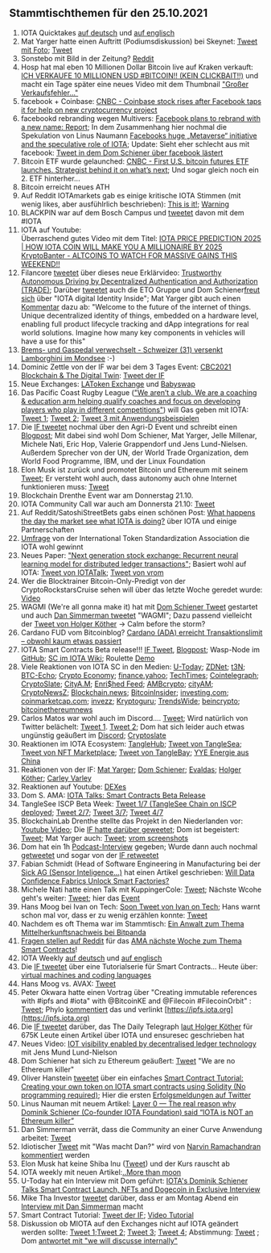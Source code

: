## Stammtischthemen für den 25.10.2021

1. IOTA Quicktakes [auf deutsch](https://www.youtube.com/watch?v=ijphaGR5ENo) und [auf englisch](https://www.youtube.com/watch?v=V55yvOPDhVg)
2. Mat Yarger hatte einen Auftritt (Podiumsdiskussion) bei Skeynet: [Tweet mit Foto](https://twitter.com/SkeyNetwork/status/1450161346583089156?s=20); [Tweet](https://twitter.com/Mat_Yarger/status/1450042985392054281?s=20)
3. Sonstebo mit Bild in der Zeitung? [Reddit](https://www.reddit.com/r/Iota/comments/qb8mi7/first_page_stuff_in_norway/?utm_source=ifttt)
4. Hosp hat mal eben 10 Millionen Dollar Bitcoin live auf Kraken verkauft: [ICH VERKAUFE 10 MILLIONEN USD #BITCOIN!! (KEIN CLICKBAIT!!)](https://www.youtube.com/watch?v=aVN_oIhYDVM) und macht ein Tage später eine neues Video mit dem Thumbnail ["Großer Verkaufsfehler..."](https://youtu.be/kmZVSycRxhM)
5. facebook + Coinbase: [CNBC - Coinbase stock rises after Facebook taps it for help on new cryptocurrency project](https://www.cnbc.com/2021/10/19/facebook-taps-coinbase-for-digital-wallet-novi.html)
6. facebookd rebranding wegen Multivers: [Facebook plans to rebrand with a new name: Report](https://www.businesstoday.in/technology/news/story/facebook-plans-to-rebrand-with-a-new-name-report-309862-2021-10-20?utm_source=rssfeed); In dem Zusammenhang hier nochmal die Spekulation von Linus Naumann [Facebooks huge „Metaverse“ initiative and the speculative role of IOTA](https://medium.com/@linus.naumann/facebooks-huge-metaverse-initiative-and-the-speculative-role-of-iota-ffd7fac060c8); Update: Sieht eher schlecht aus mit facebook: [Tweet in dem Dom Schiener über facebook lästert](https://twitter.com/DomSchiener/status/1450789491636150273?t=cJGpVpdwlPgNaqUkzXrAxA&s=19)
7. Bitcoin ETF wurde gelaunched: [CNBC - First U.S. bitcoin futures ETF launches. Strategist behind it on what’s next](https://www.cnbc.com/2021/10/19/first-us-bitcoin-futures-etf-launches-strategist-behind-it-on-whats-next.html); Und sogar gleich noch ein 2. ETF hinterher...
8. Bitcoin erreicht neues ATH 
9. Auf Reddit IOTAmarkets gab es einige kritische IOTA Stimmen (mit wenig likes, aber ausfühlrlich beschrieben): [This is it!](https://www.reddit.com/r/IOTAmarkets/comments/qa90d8/this_is_it/?utm_medium=android_app&utm_source=share); [Warning](https://www.reddit.com/r/IOTAmarkets/comments/qa30ys/warning/?utm_source=share&utm_medium=web2x&context=3)
10. BLACKPIN war auf dem Bosch Campus und [tweetet](https://twitter.com/BLACKPIN_GmbH/status/1450087290777350151?s=20) davon mit dem #IOTA
11. IOTA auf Youtube: <br> Überraschend gutes Video mit dem Titel: [IOTA PRICE PREDICTION 2025 | HOW IOTA COIN WILL MAKE YOU A MILLIONAIRE BY 2025](https://www.youtube.com/watch?v=VsPy3y-MUu8) <br> [KryptoBanter - ALTCOINS TO WATCH FOR MASSIVE GAINS THIS WEEKEND!!](https://youtu.be/uaRuhsAOZUk?t=1712)
12. Filancore [tweetet](https://twitter.com/FilancoreGmbH/status/1450812782392262658?s=20) über dieses neue Erklärvideo: [Trustworthy Autonomous Driving by Decentralized Authentication and Authorization (TRADE)](https://www.youtube.com/watch?v=BVd6s7dM5i8); Darüber [tweetet](https://twitter.com/EtoGruppe/status/1450827252099387397?s=20) auch die ETO Gruppe und Dom Schiener[freut sich](https://twitter.com/DomSchiener/status/1450883997211447299?s=20) über "IOTA digital Identity Inside"; Mat Yarger gibt auch einen [Kommentar](https://twitter.com/Mat_Yarger/status/1450929371770916872?s=20) dazu ab: "Welcome to the future of the internet of things. Unique decentralized identity of things, embedded on a hardware level, enabling full product lifecycle tracking and dApp integrations for real world solutions. Imagine how many key components in vehicles will have a use for this"
13. [Brems- und Gaspedal verwechselt - Schweizer (31) versenkt Lamborghini im Mondsee](https://www.blick.ch/ausland/brems-und-gaspedal-verwechselt-schweizer-31-versenkt-lamborghini-im-mondsee-id16922010.html) :-)
14. Dominic Zettle von der IF war bei dem 3 Tages Event: [CBC2021
Blockchain & The Digital Twin](https://www.constructionblockchain.org/conference): [Tweet der IF](https://twitter.com/CBC_UCL/status/1450826809029890054?t=cs1C1XgKGQE19Xejb3uvCg&s=19)
15. Neue Exchanges: [LAToken Exchange](https://twitter.com/latokens/status/1450941688113877003?s=20) und [Babyswap](https://twitter.com/babyswap_bsc/status/1450826134866759687?t=4ZjwamYzre4pACI-iTWPvw&s=19)
16. Das Pacific Coast Rugby League (["We aren’t a club.  We are a coaching & education arm helping qualify coaches and focus on developing players who play in different competitions"](https://twitter.com/PacificCoastRL/status/1451052262172676103?s=20)) will Gas geben mit IOTA: [Tweet 1](https://twitter.com/PacificCoastRL/status/1450916548818837506?t=Mm-hpNxSmOBQ1RdHIqZS-A&s=19); [Tweet 2](https://twitter.com/PacificCoastRL/status/1450946471411412995?s=20); [Tweet 3 mit Anwendungsbeispielen](https://twitter.com/PacificCoastRL/status/1451019180908560386?s=20)
17. Die [IF tweetet](https://twitter.com/iota/status/1450795882048331779?s=20) nochmal über den Agri-D Event und schreibt einen [Blogpost](https://blog.iota.org/the-iota-foundation-at-the-agri-d-convention-and-food-hack/); Mit dabei sind wohl Dom Schiener, Mat Yarger, Jelle Millenar, Michele Nati, Eric Hop, Valerie Grappendorf und Jens Lund-Nielsen. Außerdem Sprecher von der UN, der World Trade Organization, dem World Food Programme, IBM, und der Linux Foundation
18. Elon Musk ist zurück und promotet Bitcoin und Ethereum mit seinem [Tweet](https://twitter.com/elonmusk/status/1451015695106560000?s=20); Er versteht wohl auch, dass autonomy auch ohne Internet funktionieren muss: [Tweet](https://twitter.com/elonmusk/status/1449834876404908035?s=20)
19. Blockchain Drenthe Event war am Donnerstag 21.10.
20. IOTA Community Call war auch am Donnersta 21.10: [Tweet](https://twitter.com/gregmart/status/1450814709855232000?s=20)
21. Auf Reddit/SatoshiStreetBets gabs einen schönen Post: [What happens the day the market see what IOTA is doing?](https://www.reddit.com/r/SatoshiStreetBets/comments/qcbxxt/what_happens_the_day_the_market_see_what_iota_is/?utm_medium=android_app&utm_source=share) über IOTA und einige Partnerschaften
22. [Umfrage](https://twitter.com/itsa_global/status/1450747463388762116?s=20) von der International Token Standardization Association die IOTA wohl gewinnt
23. Neues Paper: ["Next generation stock exchange: Recurrent neural learning model for distributed ledger transactions"](https://www.sciencedirect.com/science/article/abs/pii/S1389128621001183); Basiert wohl auf IOTA: [Tweet von IOTATalk](https://twitter.com/Iota_Talk_/status/1450714467801649152?s=20); [Tweet von vrom](https://twitter.com/Vrom14286662/status/1450726670558801923?s=20)
24. Wer die Blocktrainer Bitcoin-Only-Predigt von der CryptoRockstarsCruise sehen will über das letzte Woche geredet wurde: [Video](https://twitter.com/RomanReher/status/1450795842407895048)
25. WAGMI (We're all gonna make it) hat mit [Dom Schiener Tweet](https://twitter.com/DomSchiener/status/1449318309611061251?s=20) gestartet und auch [Dan Simmerman tweetet](https://twitter.com/DomSchiener/status/1449318309611061251?s=20) "WAGMI"; Dazu passend vielleicht der [Tweet von Holger Köther](https://twitter.com/HolgerKoether/status/1450917865138360328?s=20) -> Calm before the storm?
26. Cardano FUD vom Bitcoinblog? [Cardano (ADA) erreicht Transaktionslimit – obwohl kaum etwas passiert](https://bitcoinblog.de/2021/10/20/cardano-ada-erreicht-transaktionslimit-obwohl-kaum-etwas-passiert/)
27. IOTA Smart Contracts Beta release!!! [IF Tweet](https://twitter.com/iota/status/1451171969760641025?s=20), [Blogpost](https://blog.iota.org/iota-smart-contracts-beta-release/); Wasp-Node im [GitHub](https://github.com/iotaledger/wasp/tree/develop/contracts/rust/fairroulette); [SC im IOTA Wiki](https://wiki.iota.org/wasp/guide/schema/schema); Roulette [Demo](https://demo.sc.iota.org/demo)
28. Viele Reaktionen von IOTA SC in den Medien: [U-Today](https://u.today/iotas-dominik-schiener-talks-smart-contract-launch-nfts-and-dogecoin-in-exclusive); [ZDNet](https://www.zdnet.com/article/iota-is-bringing-smart-contracts-with-zero-fees-ethereum-interoperability-and-compatibility-for-next-generation-distributed-applications/?utm_source=dlvr.it&utm_medium=twitter#ftag=RSSbaffb68); [t3N](https://t3n.de/news/iota-veroeffentlicht-betaversion-1419271/); [BTC-Echo](https://www.btc-echo.de/news/iota-lanciert-smart-contract-betaversion-ethereum-unter-zugzwang-128068/); [Crypto Economy](https://crypto-economy.com/iota-foundation-announces-the-beta-release-of-iota-smart-contracts/); [finance.yahoo](https://finance.yahoo.com/news/iota-launch-groundbreaking-smart-contracts-135417803.html?soc_src=social-sh&soc_trk=tw&tsrc=twtr); [TechTimes](https://www.techtimes.com/articles/266946/20211021/iota-to-bring-zero-fees-smart-contracts-beta-version-finally-released.htm); [Cointelegraph](https://cointelegraph.com/news/iota-launches-beta-smart-contracts-to-foster-interoperability); [CryptoSlate](https://cryptoslate.com/iota-smart-contracts-beta-launches-with-zero-fees-interoperability-and-evm-compatibility/); [CityA.M](https://www.cityam.com/iota-unveils-smart-contracts/?utm_source=dlvr.it&utm_medium=twitter); [Enri$hed Feed](https://t.co/59AVjcO4Bl?amp=1); [AMBcrypto](https://ambcrypto.com/iota-launches-beta-smart-contracts-argues-its-not-an-ethereum-killer/); [cityAM](https://www.cityam.com/iota-unveils-smart-contracts/?utm_source=dlvr.it&utm_medium=twitter); [CryptoNewsZ](https://www.cryptonewsz.com/iota-releases-smart-contracts-beta-on-2-0-devnet/); [Blockchain.news](https://blockchain.news/news/iota-floats-smart-contracts-beta-zero-execution-fee); [BitcoinInsider](https://www.bitcoininsider.org/article/131443/iota-smart-contracts-beta-launches-zero-fees-interoperability-and-evm-compatibility); [investing.com](https://www.investing.com/news/cryptocurrency-news/finally-a-feeless-network-iota-launches-beta-of-nextgen-smart-contracts-2651241); [coinmarketcap.com](https://coinmarketcap.com/headlines/news/iota-smart-contracts-beta-launches-with-zero-fees-interoperability-and-evm-compatibility/); [invezz](https://invezz.com/news/2021/10/22/iota-launches-beta-smart-contracts-with-zero-fees/); [Kryptoguru](https://krypto-guru.de/news/iota-veroeffentlicht-beta-version-von-smart-contracts/); [TrendsWide](https://t.co/vYQXav9pwA?amp=1); [beincrypto](https://es.beincrypto.com/iota-anuncia-lanzamiento-smart-contracts-compatibles-evm/); [bitcoinethereumnews](https://bitcoinethereumnews.com/technology/iota-floats-smart-contracts-beta-with-zero-execution-fee/) 
29. Carlos Matos war wohl auch im Discord.... [Tweet](https://twitter.com/GermanyIota/status/1451290613844951050?s=20); Wird natürlich von Twitter belächelt: [Tweet 1](https://twitter.com/rohmeo_de/status/1451428505464578057?s=20). [Tweet 2](https://twitter.com/ercwl/status/1451607074031427587?s=20); Dom hat sich leider auch etwas ungünstig geäußert im [Discord](https://discord.com/channels/397872799483428865/397872799483428867/900840477966876683); [Cryptoslate](https://cryptoslate.com/iota-smart-contracts-beta-launches-with-zero-fees-interoperability-and-evm-compatibility/)
30. Reaktionen im IOTA Ecosystem: [TangleHub](https://twitter.com/Tanglehub_eu/status/1451242013827948547?s=20); [Tweet von TangleSea](https://twitter.com/TangleSeaDeFi/status/1451173894279376901?s=20); [Tweet von NFT Marketplace](https://twitter.com/NFTIOTA/status/1451471471914766356?s=20); [Tweet von TangleBay](https://twitter.com/TANGLEBAY/status/1451493880675831833?s=20); [YYE Energie aus China](https://twitter.com/YYE_Energy/status/1451413712435220482?s=20)
31. Reaktionen von der IF: [Mat Yarger](https://twitter.com/Mat_Yarger/status/1451356120463806498?s=20); [Dom Schiener](https://twitter.com/DomSchiener/status/1451476935746506773?s=20); [Evaldas](https://twitter.com/lunfardo314/status/1451172715445030914?s=20); [Holger Köther](https://twitter.com/HolgerKoether/status/1451195816538902540?s=20); [Carley Varley](https://twitter.com/c_varley/status/1451214515828404230?s=20)
32. Reaktionen auf Youtube: [DEXes](https://www.youtube.com/watch?v=fLnWg9p8RX4)
33. Dom S. AMA: [IOTA Talks: Smart Contracts Beta Release](https://www.youtube.com/watch?v=ieX_y-Yae_k)
34. TangleSee ISCP Beta Week: [Tweet 1/7 (TangleSee Chain on ISCP deployed](https://twitter.com/TangleSeaDeFi/status/1451488511509471241?s=20); [Tweet 2/7](https://twitter.com/TangleSeaDeFi/status/1451173894279376901?s=20); [Tweet 3/7](https://twitter.com/TangleSeaDeFi/status/1452213281595158528?t=zj9gbAVrI7rNsh8C_bTYmQ&s=19); [Tweet 4/7](https://twitter.com/TangleSeaDeFi/status/1452575671809626117?s=20)
35. BlockchainLab Drenthe stellte das Projekt in den Niederlanden vor: [Youtube Video](https://www.youtube.com/watch?v=_84gabN9cn0); Die [IF hatte darüber geweetet](https://twitter.com/iota/status/1451141405716492288?s=20); Dom ist begeistert: [Tweet](https://twitter.com/DomSchiener/status/1451168856966320137?s=20); Mat Yarger auch: [Tweet](https://twitter.com/Mat_Yarger/status/1451364352859074566?s=20); [vrom screenshots](https://twitter.com/Vrom14286662/status/1451454584593997825?s=20)
36. Dom hat ein 1h [Podcast-Interview](https://pod.co/orchestrate-all-the-things-podcast-connecting-the-dots-with-george-anadiotis/iota-is-bringing-smart-contracts-with-zero-fees-ethereum-interoperability-and-compatibility-for-next-generation-distributed-applications-featuring-iota-foundation-co-founder-and-ceo-dominik-schiener) gegeben; Wurde dann auch nochmal [getweetet](https://twitter.com/linked_do/status/1451209913921851392?s=20) und sogar von der [IF retweetet](https://twitter.com/iota/status/1452572648047882247?s=20)
37. Fabian Schmidt (Head of Software Engineering in Manufacturing bei der [Sick AG (Sensor Inteligence...)](https://www.sick.com/de/en/) hat einen Artikel geschrieben: [Will Data Confidence Fabrics Unlock Smart Factories?](https://homo-digitalis.net/will-data-confidence-fabrics-unlock-smart-factories/)
38. Michele Nati hatte einen Talk mit KuppingerCole: [Tweet](https://twitter.com/michelenati/status/1451243856821899271?s=20); Nächste Wcohe geht's weiter: [Tweet](https://twitter.com/michelenati/status/1451244515939995657?s=20); hier das [Event](https://www.kuppingercole.com/events/2021/10/securing-industry-4-0#agenda_begin)
39. Hans Moog bei Ivan on Tech: [Soon Tweet von Ivan on Tech](https://twitter.com/IvanOnTech/status/1451500200367898627?s=20); Hans warnt schon mal vor, dass er zu wenig erzählen konnte: [Tweet](https://twitter.com/hus_qy/status/1451220640195829763?s=20)
40. Nachdem es oft Thema war im Stammtisch: [Ein Anwalt zum Thema Mittelherkunftsnachweis bei Bitpanda](https://www.anwalt.de/rechtstipps/mittelherkunftsnachweis-von-bitpanda-gefordert-was-tun-189162.html)
41. [Fragen stellen auf Reddit](https://www.reddit.com/r/Iota/comments/qdby2r/ama_with_dominik_schiener_and_the_smart_contracts/) für das [AMA nächste Woche zum Thema Smart Contracts](https://www.youtube.com/watch?v=fJDNWWfBvTI)!
42. IOTA Weekly [auf deutsch](https://www.youtube.com/watch?v=U2ZPSoyU7sI) und [auf englisch](https://www.youtube.com/watch?v=SOzLwim0SrA)
43. Die [IF tweetet](https://twitter.com/iota/status/1451564150191177756?s=20) über eine Tutorialserie für Smart Contracts... Heute über: [virtual machines and coding languages](https://wiki.iota.org/learn/future/smart-contracts/smart-contracts-VM-and-languages)
44. Hans Moog vs. AVAX: [Tweet](https://twitter.com/hus_qy/status/1451329957343473667?s=20)
45. Peter Okwara hatte einen Vortrag über "Creating immutable references with #ipfs and #iota" with @BitcoinKE and @Filecoin #FilecoinOrbit" : [Tweet](https://twitter.com/PeterOkwara/status/1451853831470526464?s=20); Phylo [kommentiert](https://twitter.com/Phylo79288735/status/1451868126526664711?s=20) das und verlinkt [https://ipfs.iota.org](https://ipfs.iota.org)
46. Die [IF tweetet](https://twitter.com/iota/status/1451843979847348226?s=20) darüber, das The Daily Telegraph [laut Holger Köther](https://twitter.com/HolgerKoether/status/1451859565184753671?s=20) für 675K Leute einen Artikel über IOTA und ensuresec geschrieben hat
47. Neues Video: [IOT visibility enabled by decentralised ledger technology](https://www.youtube.com/watch?v=fb4Cef_znjo) mit Jens Mund Lund-Nielson
48. Dom Schiener hat sich zu Ethereum geäußert: [Tweet](https://twitter.com/DomSchiener/status/1451609249969328132?s=20) "We are no Ethereum killer"
49. Oliver Hanstein [tweetet](https://twitter.com/IOTAservices/status/1451853948575535105?t=Dcw3x-QNQqfvI7610Wkdag&s=08) über ein einfaches [Smart Contract Tutorial: Creating your own token on IOTA smart contracts using Solidity (No programming required)](https://iotaguide.notion.site/Creating-your-own-token-on-IOTA-smart-contracts-using-Solidity-No-programming-required-d61aeff320324f2a9cb76c620aa0ace4); Hier die ersten [Erfolgsmeldungen auf Twitter](https://twitter.com/bohl_oliver/status/1452030673901002753?s=20)
50. Linus Nauman mit neuem Artikel: [Layer 0 — The real reason why Dominik Schiener (Co-founder IOTA Foundation) said “IOTA is NOT an Ethereum killer”](https://medium.com/@linus.naumann/layer-0-the-real-reason-why-dominik-schiener-co-founder-iota-foundation-said-iota-is-not-an-61109cc038f4) 
51. Dan Simmerman verrät, dass die Community an einer Curve Anwendung arbeitet: [Tweet](https://twitter.com/DanSimerman/status/1452313483001974794?t=9AyL48e9Qirm3w-PjSjNBQ&s=19) 
52. Idiotischer [Tweet](https://twitter.com/IOTAFanClub/status/1452205428675424259?t=QvCR_hMjjIXxfh7Me-wdOw&s=19) mit "Was macht Dan?" wird von [Narvin Ramachandran kommentiert](https://twitter.com/navinram999/status/1452306917959901198?t=IICa_d8YrphgEUVI3-Cbgg&s=19) werden
53. Elon Musk hat keine Shiba Inu ([Tweet](https://twitter.com/elonmusk/status/1452334458066149377?t=nrVPQMK8ay1FmDGHjhnL3g&s=19)) und der Kurs rauscht ab
54. IOTA weekly mit neuen Artikel:[..More than moon](https://medium.com/@IotaWeekly/crypto-currencies-more-than-moon-90c16ff1a947) 
55. U-Today hat ein Interview mit Dom geführt: [IOTA's Dominik Schiener Talks Smart Contract Launch, NFTs and Dogecoin in Exclusive Interview](https://u.today/iotas-dominik-schiener-talks-smart-contract-launch-nfts-and-dogecoin-in-exclusive)
56. Mike Tha Investor [tweetet](https://twitter.com/MikeThaInvestor/status/1452313103941652483?s=20) darüber, dass er am Montag Abend ein [Interview mit Dan Simmerman](https://www.youtube.com/watch?v=1xrIbwYFWBE) macht
57. Smart Contract Tutorial: [Tweet der IF](https://twitter.com/iota/status/1452605969326911492?s=20); [Video Tutorial](https://twitter.com/iota/status/1452605969326911492?s=20)
58. Diskussion ob MIOTA auf den Exchanges nicht auf IOTA geändert werden sollte: [Tweet 1](https://twitter.com/TheDLTimes/status/1454040459207192581?t=ddEjWNtoHaQClSNHy4jsUQ&s=19);[Tweet 2](https://twitter.com/SenfdaTzu/status/1454757809460072448?t=swWlbiet63iDJgfr_-CwxQ&s=19); [Tweet 3](https://twitter.com/Vrom14286662/status/1454828957312983042?t=vliWcIPgFF6Bc02v27z-9A&s=19); [Tweet 4](https://twitter.com/c4chaos/status/1454824048798535681?t=m7a3DRGHLaDXkSCI-KYnbw&s=19); Abstimmung: [Tweet](https://twitter.com/TangleTangleBob/status/1454844543724032005?t=v5qUpINAIyIQlgUDgL6eNA&s=19) ; Dom [antwortet mit "we will discusse internally"](https://twitter.com/DomSchiener/status/1454842861745278978?t=Db7AgbOtQGfzFBgHUkkLbg&s=19) 

